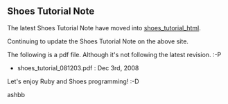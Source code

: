 Shoes Tutorial Note
-------------------

The latest Shoes Tutorial Note have moved into [shoes\_tutorial\_html](http://github.com/ashbb/shoes_tutorial_html/tree/master).

Continuing to update the Shoes Tutorial Note on the above site.


The following is a pdf file. Although it's not following the latest revision. :-P
+ shoes\_tutorial\_081203.pdf : Dec 3rd, 2008

Let's enjoy Ruby and Shoes programming! :-D

ashbb